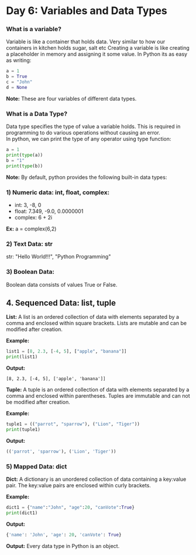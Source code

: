 
# Day 6: Variables and Data Types

### What is a variable?
Variable is like a container that holds data. Very similar to how our containers in kitchen holds sugar, salt etc
Creating a variable is like creating a placeholder in memory and assigning it some value. In Python its as easy as writing:
```python
a = 1
b = True
c = "John"
d = None
```

**Note:** These are four variables of different data types.

### What is a Data Type?
Data type specifies the type of value a variable holds. This is required in programming to do various operations without causing an error. \
In python, we can print the type of any operator using type function:
```python
a = 1
print(type(a))
b = "1"
print(type(b))
```
**Note:** By default, python provides the following built-in data types:

### 1) Numeric data: int, float, complex:

 - int: 3, -8, 0
 - float: 7.349, -9.0, 0.0000001
 - complex: 6 + 2i 

 **Ex:** a = complex(6,2)

 ### 2) Text Data: str

str: "Hello World!!!", "Python Programming"

### 3) Boolean Data:
    
Boolean data consists of values True or False.

## 4. Sequenced Data: list, tuple
    
**List:**  A list is an ordered collection of data with elements separated by a comma and enclosed within square brackets. Lists are mutable and can be modified after creation.

**Example:**

```python
list1 = [8, 2.3, [-4, 5], ["apple", "banana"]]
print(list1)
```

**Output:**

```markup
[8, 2.3, [-4, 5], ['apple', 'banana']]
```

**Tuple:**  A tuple is an ordered collection of data with elements separated by a comma and enclosed within parentheses. Tuples are immutable and can not be modified after creation. 

**Example:**

```python
tuple1 = (("parrot", "sparrow"), ("Lion", "Tiger"))
print(tuple1)
```

**Output:**

```python
(('parrot', 'sparrow'), ('Lion', 'Tiger'))
```


### 5) Mapped Data: dict
    
**Dict:** A dictionary is an unordered collection of data containing a key:value pair. The key:value pairs are enclosed within curly brackets.

**Example:**

```python
dict1 = {"name":"John", "age":20, "canVote":True}
print(dict1)
```


**Output:**

```python
{'name': 'John', 'age': 20, 'canVote': True}
```

**Output:** Every data type in Python is an object.